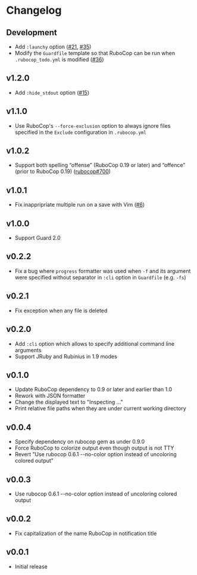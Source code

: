 # Changelog

## Development

* Add `:launchy` option ([#21](https://github.com/yujinakayama/guard-rubocop/pull/21), [#35](https://github.com/yujinakayama/guard-rubocop/pull/35))
* Modify the `Guardfile` template so that RuboCop can be run when `.rubocop_todo.yml` is modified ([#36](https://github.com/yujinakayama/guard-rubocop/pull/36))

## v1.2.0

* Add `:hide_stdout` option ([#15](https://github.com/yujinakayama/guard-rubocop/pull/15))

## v1.1.0

* Use RuboCop's `--force-exclusion` option to always ignore files specified in the `Exclude` configuration in `.rubocop.yml`

## v1.0.2

* Support both spelling “offense” (RuboCop 0.19 or later) and “offence” (prior to RuboCop 0.19) ([rubocop#700](https://github.com/bbatsov/rubocop/issues/700))

## v1.0.1

* Fix inappripriate multiple run on a save with Vim ([#6](https://github.com/yujinakayama/guard-rubocop/pull/6))

## v1.0.0

* Support Guard 2.0

## v0.2.2

* Fix a bug where `progress` formatter was used when `-f` and its argument were specified without separator in `:cli` option in `Guardfile` (e.g. `-fs`)

## v0.2.1

* Fix exception when any file is deleted

## v0.2.0

* Add `:cli` option which allows to specify additional command line arguments
* Support JRuby and Rubinius in 1.9 modes

## v0.1.0

* Update RuboCop dependency to 0.9 or later and earlier than 1.0
* Rework with JSON formatter
* Change the displayed text to "Inspecting ..."
* Print relative file paths when they are under current working directory

## v0.0.4

* Specify dependency on rubocop gem as under 0.9.0
* Force RuboCop to colorize output even though output is not TTY
* Revert "Use rubocop 0.6.1 --no-color option instead of uncoloring colored output"

## v0.0.3

* Use rubocop 0.6.1 --no-color option instead of uncoloring colored output

## v0.0.2

* Fix capitalization of the name RuboCop in notification title

## v0.0.1

* Initial release
